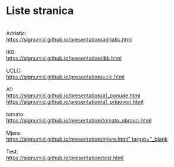 # Liste stranica
 <br />
Adriatic: <br />
<a href="https://signumid.github.io/presentation/adriatic.html" target="_blank">https://signumid.github.io/presentation/adriatic.html<a/> <br />
 <br />
IKB: <br />
<a href="https://signumid.github.io/presentation/ikb.html" target="_blank">https://signumid.github.io/presentation/ikb.html<a/><br />
 <br />
UCLC: <br />
<a href="https://signumid.github.io/presentation/uclc.html" target="_blank">https://signumid.github.io/presentation/uclc.html<a/><br />
 <br />
A1: <br />
<a href="https://signumid.github.io/presentation/a1_ponude.html" target="_blank">https://signumid.github.io/presentation/a1_ponude.html<a/><br />
<a href="https://signumid.github.io/presentation/a1_prigovori.html" target="_blank">https://signumid.github.io/presentation/a1_prigovori.html<a/><br />
 <br />
tomato: <br />
<a href="https://signumid.github.io/presentation/tomato_obrasci.html" target="_blank">https://signumid.github.io/presentation/tomato_obrasci.html<a/><br />
 <br />
Mjere: <br />
<a href="https://signumid.github.io/presentation/mjere.html" target="_blank">https://signumid.github.io/presentation/mjere.html" target="_blank<a/><br />
 <br />
Test: <br />
<a href="https://signumid.github.io/presentation/test.html" target="_blank">https://signumid.github.io/presentation/test.html<a/><br />
